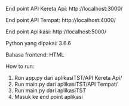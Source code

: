 End point API Kereta Api: http://localhost:3000/

End point API Tempat: http://localhost:4000/

End point Aplikasi: http://localhost:5000/

Python yang dipakai: 3.6.6

Bahasa frontend: HTML

How to run:
1. Run app.py dari aplikasiTST/API Kereta Api/
2. Run main.py dari aplikasiTST/API Tempat/
3. Run main.py dari aplikasiTST
4. Masuk ke end point aplikasi
